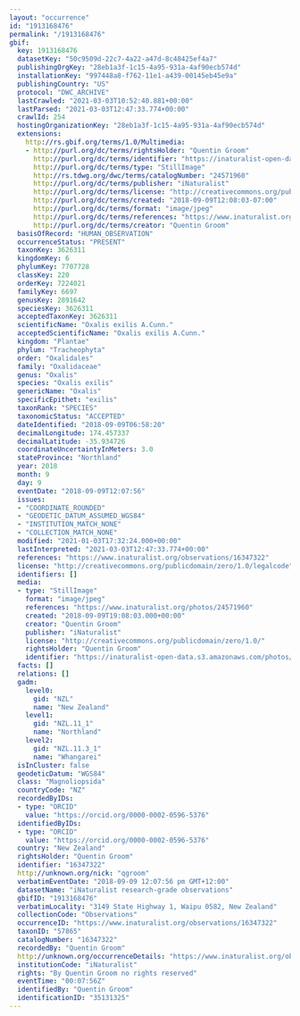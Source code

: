 ```yaml
---
layout: "occurrence"
id: "1913168476"
permalink: "/1913168476"
gbif:
  key: 1913168476
  datasetKey: "50c9509d-22c7-4a22-a47d-8c48425ef4a7"
  publishingOrgKey: "28eb1a3f-1c15-4a95-931a-4af90ecb574d"
  installationKey: "997448a8-f762-11e1-a439-00145eb45e9a"
  publishingCountry: "US"
  protocol: "DWC_ARCHIVE"
  lastCrawled: "2021-03-03T10:52:40.881+00:00"
  lastParsed: "2021-03-03T12:47:33.774+00:00"
  crawlId: 254
  hostingOrganizationKey: "28eb1a3f-1c15-4a95-931a-4af90ecb574d"
  extensions:
    http://rs.gbif.org/terms/1.0/Multimedia:
    - http://purl.org/dc/terms/rightsHolder: "Quentin Groom"
      http://purl.org/dc/terms/identifier: "https://inaturalist-open-data.s3.amazonaws.com/photos/24571960/original.jpeg?1536476303"
      http://purl.org/dc/terms/type: "StillImage"
      http://rs.tdwg.org/dwc/terms/catalogNumber: "24571960"
      http://purl.org/dc/terms/publisher: "iNaturalist"
      http://purl.org/dc/terms/license: "http://creativecommons.org/publicdomain/zero/1.0/"
      http://purl.org/dc/terms/created: "2018-09-09T12:08:03-07:00"
      http://purl.org/dc/terms/format: "image/jpeg"
      http://purl.org/dc/terms/references: "https://www.inaturalist.org/photos/24571960"
      http://purl.org/dc/terms/creator: "Quentin Groom"
  basisOfRecord: "HUMAN_OBSERVATION"
  occurrenceStatus: "PRESENT"
  taxonKey: 3626311
  kingdomKey: 6
  phylumKey: 7707728
  classKey: 220
  orderKey: 7224021
  familyKey: 6697
  genusKey: 2891642
  speciesKey: 3626311
  acceptedTaxonKey: 3626311
  scientificName: "Oxalis exilis A.Cunn."
  acceptedScientificName: "Oxalis exilis A.Cunn."
  kingdom: "Plantae"
  phylum: "Tracheophyta"
  order: "Oxalidales"
  family: "Oxalidaceae"
  genus: "Oxalis"
  species: "Oxalis exilis"
  genericName: "Oxalis"
  specificEpithet: "exilis"
  taxonRank: "SPECIES"
  taxonomicStatus: "ACCEPTED"
  dateIdentified: "2018-09-09T06:58:20"
  decimalLongitude: 174.457337
  decimalLatitude: -35.934726
  coordinateUncertaintyInMeters: 3.0
  stateProvince: "Northland"
  year: 2018
  month: 9
  day: 9
  eventDate: "2018-09-09T12:07:56"
  issues:
  - "COORDINATE_ROUNDED"
  - "GEODETIC_DATUM_ASSUMED_WGS84"
  - "INSTITUTION_MATCH_NONE"
  - "COLLECTION_MATCH_NONE"
  modified: "2021-01-03T17:32:24.000+00:00"
  lastInterpreted: "2021-03-03T12:47:33.774+00:00"
  references: "https://www.inaturalist.org/observations/16347322"
  license: "http://creativecommons.org/publicdomain/zero/1.0/legalcode"
  identifiers: []
  media:
  - type: "StillImage"
    format: "image/jpeg"
    references: "https://www.inaturalist.org/photos/24571960"
    created: "2018-09-09T19:08:03.000+00:00"
    creator: "Quentin Groom"
    publisher: "iNaturalist"
    license: "http://creativecommons.org/publicdomain/zero/1.0/"
    rightsHolder: "Quentin Groom"
    identifier: "https://inaturalist-open-data.s3.amazonaws.com/photos/24571960/original.jpeg?1536476303"
  facts: []
  relations: []
  gadm:
    level0:
      gid: "NZL"
      name: "New Zealand"
    level1:
      gid: "NZL.11_1"
      name: "Northland"
    level2:
      gid: "NZL.11.3_1"
      name: "Whangarei"
  isInCluster: false
  geodeticDatum: "WGS84"
  class: "Magnoliopsida"
  countryCode: "NZ"
  recordedByIDs:
  - type: "ORCID"
    value: "https://orcid.org/0000-0002-0596-5376"
  identifiedByIDs:
  - type: "ORCID"
    value: "https://orcid.org/0000-0002-0596-5376"
  country: "New Zealand"
  rightsHolder: "Quentin Groom"
  identifier: "16347322"
  http://unknown.org/nick: "qgroom"
  verbatimEventDate: "2018-09-09 12:07:56 pm GMT+12:00"
  datasetName: "iNaturalist research-grade observations"
  gbifID: "1913168476"
  verbatimLocality: "3149 State Highway 1, Waipu 0582, New Zealand"
  collectionCode: "Observations"
  occurrenceID: "https://www.inaturalist.org/observations/16347322"
  taxonID: "57865"
  catalogNumber: "16347322"
  recordedBy: "Quentin Groom"
  http://unknown.org/occurrenceDetails: "https://www.inaturalist.org/observations/16347322"
  institutionCode: "iNaturalist"
  rights: "By Quentin Groom no rights reserved"
  eventTime: "00:07:56Z"
  identifiedBy: "Quentin Groom"
  identificationID: "35131325"
---
```

